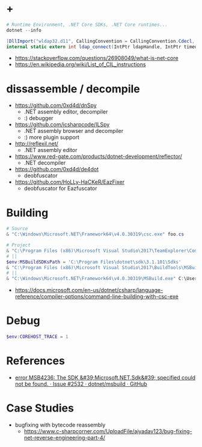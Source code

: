 # +

```ps1
# Runtime Environment, .NET Core SDKs, .NET Core runtimes...
dotnet --info
```

```csharp
[DllImport("wldap32.d11", CallingConvention = CallingConvention.Cdecl, EntryPoint = "ldap_ connect")]
internal static extern int ldap_connect(IntPtr ldapHandle, IntPtr timeout);
```

- https://stackoverflow.com/questions/26908049/what-is-net-core
- https://en.wikipedia.org/wiki/List_of_CIL_instructions

# dissassemble / decompile

- https://github.com/0xd4d/dnSpy
    - .NET assembly editor, decompiler
    - :) debugger
- https://github.com/icsharpcode/ILSpy
    - .NET assembly browser and decompiler
    - :) more plugin support
- http://reflexil.net/
    - .NET assembly editor
- https://www.red-gate.com/products/dotnet-development/reflector/
    - .NET decompiler
- https://github.com/0xd4d/de4dot
    - deobfuscator
- https://github.com/HoLLy-HaCKeR/EazFixer
    - deobfuscator for Eazfuscator

# Building

```ps1
# Source
& "C:\Windows\Microsoft.NET\Framework64\v4.0.30319\csc.exe" foo.cs

# Project
& "C:\Program Files (x86)\Microsoft Visual Studio\2017\TeamExplorer\Common7\IDE\devenv.exe" C:\Users\foo\opt\WMIWatcher\WMIWatcher.sln /Build Release
# ||
$env:MSBuildSDKsPath = 'C:\Program Files\dotnet\sdk\3.1.101\Sdks'
& "C:\Program Files (x86)\Microsoft Visual Studio\2017\BuildTools\MSBuild\15.0\Bin\MSBuild.exe" C:\Users\foo\opt\WMIWatcher\WMIWatcher.sln /p:Configuration=Release /t:Restore
# ||
& "C:\Windows\Microsoft.NET\Framework64\v4.0.30319\MSBuild.exe" C:\Users\foo\opt\WMIWatcher\WMIWatcher.sln /p:Configuration=Release /t:Restore
```

- https://docs.microsoft.com/en-us/dotnet/csharp/language-reference/compiler-options/command-line-building-with-csc-exe

# Debug

```ps1
$env:COREHOST_TRACE = 1
```

# References

- [error MSB4236: The SDK &\#39;Microsoft\.NET\.Sdk&\#39; specified could not be found\. · Issue \#2532 · dotnet/msbuild · GitHub](https://github.com/microsoft/msbuild/issues/2532)

# Case Studies

- bugfixing with bytecode reassembly
    - https://www.c-sharpcorner.com/UploadFile/ajyadav123/bug-fixing-net-reverse-engineering-part-4/
